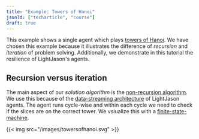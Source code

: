 ```yaml
---
title: "Example: Towers of Hanoi"
jsonld: ["techarticle", "course"]
draft: true
---
```


This example shows a single agent which plays [towers of Hanoi](https://en.wikipedia.org/wiki/Tower_of_Hanoi). We have chosen this example because it illustrates the difference of _recursion_ and _iteration_ of problem solving. Additionally, we demonstrate in this tutorial the resilience of LightJason's agents.

<!--more-->

## Recursion versus iteration

The main aspect of our _solution algorithm_ is the [non-recursion algorithm](https://en.wikipedia.org/wiki/Tower_of_Hanoi#Non-recursive_solution). We use this because of the [data-streaming architecture](/knowledgebase/differencetojason) of LightJason agents. The agent runs cycle-wise and within each cycle we need to check if the slices are on the correct tower. We vsiualize this with a [finite-state-machine](/knowledgebase/finitestatemachine).

{{< img src="/images/towersofhanoi.svg" >}}
